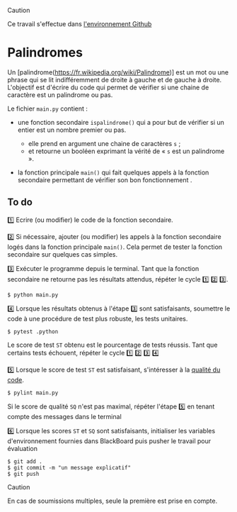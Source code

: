 > [!CAUTION]
Ce travail s'effectue dans [l'environnement Github](https://perso.esiee.fr/~courivad/courses/utils/misc-01-github-environment.html)

# Palindromes

Un [palindrome(https://fr.wikipedia.org/wiki/Palindrome)] est un mot ou une phrase qui se lit indifféremment de droite à gauche et de gauche à droite. L'objectif est d'écrire du code qui permet de vérifier si une chaine de caractère est un palindrome ou pas.

Le fichier ``main.py`` contient :

- une fonction secondaire ``ispalindrome()`` qui a pour but de vérifier si un entier est un nombre premier ou pas. 
  
  - elle prend en argument une chaine de caractères ``s`` ;
  - et retourne un booléen exprimant la vérité de « ``s`` est un palindrome ».
  
- la fonction principale ``main()`` qui fait quelques appels à la fonction secondaire permettant de vérifier son bon fonctionnement .

## To do

1️⃣ Ecrire (ou modifier) le code de la fonction secondaire.

2️⃣ Si nécessaire, ajouter (ou modifier) les appels à la fonction secondaire logés dans la fonction principale ``main()``. Cela permet de tester la fonction secondaire sur quelques cas simples.

3️⃣ Exécuter le programme depuis le terminal. Tant que la fonction secondaire ne retourne pas les résultats attendus, répéter le cycle 1️⃣ 2️⃣ 3️⃣.

    $ python main.py

4️⃣ Lorsque les résultats obtenus à l'étape 3️⃣ sont satisfaisants, soumettre le code à une procédure de test plus robuste, les tests unitaires.

    $ pytest .python

Le score de test ``ST`` obtenu est le pourcentage de tests réussis. Tant que certains tests échouent, répéter le cycle 1️⃣ 2️⃣ 3️⃣ 4️⃣

5️⃣ Lorsque le score de test ``ST`` est satisfaisant, s'intéresser à la [qualité du code](https://perso.esiee.fr/~courivad/courses/utils/sources/python-23-codequality.html).

    $ pylint main.py

Si le score de qualité ``SQ`` n'est pas maximal, répéter l'étape 5️⃣ en tenant compte des messages dans le terminal

6️⃣ Lorsque les scores ``ST`` et ``SQ`` sont satisfaisants, initialiser les variables d'environnement fournies dans BlackBoard puis pusher le travail pour évaluation

    $ git add .
    $ git commit -m "un message explicatif"
    $ git push

> [!CAUTION]
En cas de soumissions multiples, seule la première est prise en compte.